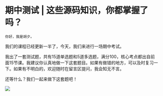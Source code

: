 # 期中测试 | 这些源码知识，你都掌握了吗？

    你好，我是胡夕。

我们的课程已经更新一半了，今天，我们来进行一场期中考试。

我出了一套测试题，共有15道单选题和5道多选题，满分100，核心考点都出自前面15节课。我建议你认真地做一下这套题目。如果有做错的地方，可以及时复习一下。如果有不明白的，欢迎随时在留言区提问，我会知无不言。

还等什么？我们一起来做下这套题吧！

[![](https://static001.geekbang.org/resource/image/28/a4/28d1be62669b4f3cc01c36466bf811a4.png?wh=1142*201)](http://time.geekbang.org/quiz/intro?act_id=165&exam_id=378)
    